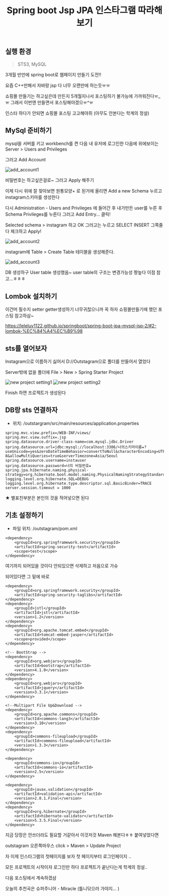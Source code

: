 ﻿---
title: "Spring boot Jsp JPA 인스타그램 따라해보기"
categories: springboot
comments: true
---

## 실행 환경
 > STS3, MySQL


3개월 반만에 spring boot로 웹페이지 만들기 도전!!

요즘 C++만해서 자바랑 jsp 다 너무 오랜만에 하는듯ㅠㅠ

쇼핑몰 만들기는 하고싶은데 만든지 5개월지나서 포스팅하기 불가능에 가까워진다ㅠ_ㅠ
그래서 이번엔 만들면서 포스팅해야겠으ㅠ^ㅠ

인스타 하다가 안되면 쇼핑몰 포스팅 고고해야쥐 (아무도 안본다는 학계의 정설)


## MySql 준비하기
 mysql을 서버를 키고 workbench를 켠 다음 내 유저에 로그인한 다음에 위에보이는 Server > Users and Privileges

 그러고 Add Account

![add_account1](../../../assets/l-1.JPG)

 비밀번호는 하고싶은걸로~ 그러고 Apply 해주기

 이제 다시 위에 잘 찾아보면 원통모양+ 로 된거에 올리면 Add a new Schema 누르고 instagram스키마를 생성한다

 다시 Administration - Users and Privileges 에 들어간 후 내가만든 user를 누른 후 Schema Privileges를 누른다 그러고 Add Entry... 클릭!

Selected schema > instagram 하고 OK 그러고는 누르고 SELECT INSERT 그쪽줄 다 체크하고 Apply!

![add_account2](../../../assets/l-2.JPG)

instagram에 Table > Create Table 테이블을 생성해준다.

![add_account3](../../../assets/l-3.JPG)

DB 생성하구 User table 생성했음~ user table의 구조는 변경가능성 짱높다 이점 참고...ㅎㅎㅎ

## Lombok 설치하기
 이건머 필수지 setter getter생성하기 너무귀찮으니까 꼭 하자 쇼핑몰만들기때 했던 포스팅 참고하삼~

<https://leleluv1122.github.io/springboot/spring-boot-jpa-mysql-jsp-2/#2-lombok-%EC%84%A4%EC%B9%98>

## sts를 열어보자
 Instagram으로 이름하기 싫어서 D://Outstagram으로 폴더를 만들어서 열었다

 Server밖에 없을 폴더에 File > New > Spring Starter Project

![new project setting1](../../../assets/l-4.JPG)
![new project setting2](../../../assets/l-5.JPG)

Finish 하면 프로젝트가 생성된다

## DB랑 sts 연결하자
 - 위치: /outstargram/src/main/resources/application.properties

```
spring.mvc.view.prefix=/WEB-INF/views/
spring.mvc.view.suffix=.jsp
spring.datasource.driver-class-name=com.mysql.jdbc.Driver
spring.datasource.url=jdbc:mysql://localhost:3306/너의스키마이름★?useUnicode=yes&zeroDateTimeBehavior=convertToNull&characterEncoding=UTF-8&allowMultiQueries=true&serverTimezone=Asia/Seoul
spring.datasource.username=instauser
spring.datasource.password=너의 비밀번호★
spring.jpa.hibernate.naming.physical-strategy=org.hibernate.boot.model.naming.PhysicalNamingStrategyStandardImpl
logging.level.org.hibernate.SQL=DEBUG
logging.level.org.hibernate.type.descriptor.sql.BasicBinder=TRACE
server.session.timeout = 1000
```

★ 별표친부분은 본인의 것을 적어넣으면 된다

## 기초 설정하기
 - 파일 위치: /outstagram/pom.xml

```
<dependency>
	<groupId>org.springframework.security</groupId>
	<artifactId>spring-security-test</artifactId>
	<scope>test</scope>
</dependency>
```

여기까지 되어있을 것이다 안되있으면 삭제하고 처음으로 가슈

되어있다면 그 밑에 바로

```
<dependency>
	<groupId>org.springframework.security</groupId>
	<artifactId>spring-security-taglibs</artifactId>
</dependency>
<dependency>
	<groupId>jstl</groupId>
	<artifactId>jstl</artifactId>
	<version>1.2</version>
</dependency>
<dependency>
	<groupId>org.apache.tomcat.embed</groupId>
	<artifactId>tomcat-embed-jasper</artifactId>
	<scope>provided</scope>
</dependency>

<!-- BootStrap -->
<dependency>
	<groupId>org.webjars</groupId>
	<artifactId>bootstrap</artifactId>
	<version>4.1.0</version>
</dependency>
<dependency>
	<groupId>org.webjars</groupId>
	<artifactId>jquery</artifactId>
	<version>3.3.1</version>
</dependency>

<!--Multipart File Up&Download -->
<dependency>
	<groupId>org.apache.commons</groupId>
	<artifactId>commons-lang3</artifactId>
	<version>3.10</version>
</dependency>
<dependency>
	<groupId>commons-fileupload</groupId>
	<artifactId>commons-fileupload</artifactId>
	<version>1.3.3</version>
</dependency>

<dependency>
	<groupId>commons-io</groupId>
	<artifactId>commons-io</artifactId>
	<version>2.5</version>
</dependency>

<dependency>
	<groupId>javax.validation</groupId>
	<artifactId>validation-api</artifactId>
	<version>2.0.1.Final</version>
</dependency>
<dependency>
	<groupId>org.hibernate</groupId>
	<artifactId>hibernate-validator</artifactId>
	<version>5.3.5.Final</version>
</dependency>
```

지금 당장은 안쓰더라도 필요할 거같아서 이것저것 Maven 해본다ㅎㅎ 붙여넣었다면

outstagram 오른쪽마우스 click > Maven > Update Project

자 이제 인스타그램의 첫페이지를 보자 첫 페이지부터 로그인페이지 ..

모든 프로젝트의 시작이자 로그인만 하다 프로젝트가 끝난다는게 학계의 정설..

다음 포스팅에서 계속하겠삼

오늘의 추천곡은 슈퍼주니어 - Miracle  (틀니닦으러 가야지... )